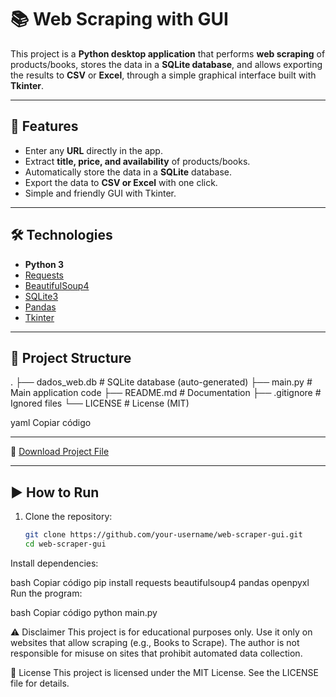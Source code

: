 # 📚 Web Scraping with GUI

This project is a **Python desktop application** that performs **web scraping** of products/books, stores the data in a **SQLite database**, and allows exporting the results to **CSV** or **Excel**, through a simple graphical interface built with **Tkinter**.

---

## 🚀 Features
- Enter any **URL** directly in the app.
- Extract **title, price, and availability** of products/books.
- Automatically store the data in a **SQLite** database.
- Export the data to **CSV or Excel** with one click.
- Simple and friendly GUI with Tkinter.

---

## 🛠️ Technologies
- **Python 3**
- [Requests](https://pypi.org/project/requests/)
- [BeautifulSoup4](https://pypi.org/project/beautifulsoup4/)
- [SQLite3](https://docs.python.org/3/library/sqlite3.html)
- [Pandas](https://pandas.pydata.org/)
- [Tkinter](https://docs.python.org/3/library/tkinter.html)

---

## 📂 Project Structure
.
├── dados_web.db # SQLite database (auto-generated)
├── main.py # Main application code
├── README.md # Documentation
├── .gitignore # Ignored files
└── LICENSE # License (MIT)

yaml
Copiar código

---

📂 [Download Project File](https://github.com/tiagoalves101-ops/Web_Scraper/blob/main/creditcards.csv)

---

## ▶️ How to Run
1. Clone the repository:
   ```bash
   git clone https://github.com/your-username/web-scraper-gui.git
   cd web-scraper-gui
Install dependencies:

bash
Copiar código
pip install requests beautifulsoup4 pandas openpyxl
Run the program:

bash
Copiar código
python main.py

⚠️ Disclaimer
This project is for educational purposes only.
Use it only on websites that allow scraping (e.g., Books to Scrape).
The author is not responsible for misuse on sites that prohibit automated data collection.

📜 License
This project is licensed under the MIT License. See the LICENSE file for details.
